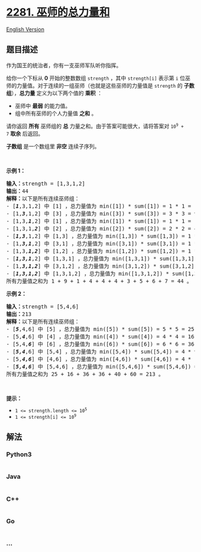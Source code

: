 # [2281. 巫师的总力量和](https://leetcode.cn/problems/sum-of-total-strength-of-wizards)

[English Version](/solution/2200-2299/2281.Sum%20of%20Total%20Strength%20of%20Wizards/README_EN.md)

## 题目描述

<!-- 这里写题目描述 -->

<p>作为国王的统治者，你有一支巫师军队听你指挥。</p>

<p>给你一个下标从 <strong>0</strong>&nbsp;开始的整数数组&nbsp;<code>strength</code>&nbsp;，其中&nbsp;<code>strength[i]</code>&nbsp;表示第&nbsp;<code>i</code>&nbsp;位巫师的力量值。对于连续的一组巫师（也就是这些巫师的力量值是&nbsp;<code>strength</code>&nbsp;的&nbsp;<strong>子数组</strong>），<strong>总力量</strong>&nbsp;定义为以下两个值的&nbsp;<strong>乘积</strong>&nbsp;：</p>

<ul>
	<li>巫师中 <strong>最弱</strong>&nbsp;的能力值。</li>
	<li>组中所有巫师的个人力量值 <strong>之和</strong>&nbsp;。</li>
</ul>

<p>请你返回 <strong>所有</strong>&nbsp;巫师组的 <strong>总</strong>&nbsp;力量之和。由于答案可能很大，请将答案对&nbsp;<code>10<sup>9</sup> + 7</code>&nbsp;<strong>取余</strong>&nbsp;后返回。</p>

<p><strong>子数组</strong>&nbsp;是一个数组里 <strong>非空</strong>&nbsp;连续子序列。</p>

<p>&nbsp;</p>

<p><strong>示例 1：</strong></p>

<pre><b>输入：</b>strength = [1,3,1,2]
<b>输出：</b>44
<b>解释：</b>以下是所有连续巫师组：
- [<em><strong>1</strong></em>,3,1,2] 中 [1] ，总力量值为 min([1]) * sum([1]) = 1 * 1 = 1
- [1,<em><strong>3</strong></em>,1,2] 中 [3] ，总力量值为 min([3]) * sum([3]) = 3 * 3 = 9
- [1,3,<em><strong>1</strong></em>,2] 中 [1] ，总力量值为 min([1]) * sum([1]) = 1 * 1 = 1
- [1,3,1,<em><strong>2</strong></em>] 中 [2] ，总力量值为 min([2]) * sum([2]) = 2 * 2 = 4
- [<em><strong>1,3</strong></em>,1,2] 中 [1,3] ，总力量值为 min([1,3]) * sum([1,3]) = 1 * 4 = 4
- [1,<em><strong>3,1</strong></em>,2] 中 [3,1] ，总力量值为 min([3,1]) * sum([3,1]) = 1 * 4 = 4
- [1,3,<em><strong>1,2</strong></em>] 中 [1,2] ，总力量值为 min([1,2]) * sum([1,2]) = 1 * 3 = 3
- [<em><strong>1,3,1</strong></em>,2] 中 [1,3,1] ，总力量值为 min([1,3,1]) * sum([1,3,1]) = 1 * 5 = 5
- [1,<em><strong>3,1,2</strong></em>] 中 [3,1,2] ，总力量值为 min([3,1,2]) * sum([3,1,2]) = 1 * 6 = 6
- [<em><strong>1,3,1,2</strong></em>] 中 [1,3,1,2] ，总力量值为 min([1,3,1,2]) * sum([1,3,1,2]) = 1 * 7 = 7
所有力量值之和为 1 + 9 + 1 + 4 + 4 + 4 + 3 + 5 + 6 + 7 = 44 。
</pre>

<p><strong>示例 2：</strong></p>

<pre><b>输入：</b>strength = [5,4,6]
<b>输出：</b>213
<b>解释：</b>以下是所有连续巫师组：
- [<em><strong>5</strong></em>,4,6] 中 [5] ，总力量值为 min([5]) * sum([5]) = 5 * 5 = 25
- [5,<em><strong>4</strong></em>,6] 中 [4] ，总力量值为 min([4]) * sum([4]) = 4 * 4 = 16
- [5,4,<em><strong>6</strong></em>] 中 [6] ，总力量值为 min([6]) * sum([6]) = 6 * 6 = 36
- [<em><strong>5,4</strong></em>,6] 中 [5,4] ，总力量值为 min([5,4]) * sum([5,4]) = 4 * 9 = 36
- [5,<em><strong>4,6</strong></em>] 中 [4,6] ，总力量值为 min([4,6]) * sum([4,6]) = 4 * 10 = 40
- [<em><strong>5,4,6</strong></em>] 中 [5,4,6] ，总力量值为 min([5,4,6]) * sum([5,4,6]) = 4 * 15 = 60
所有力量值之和为 25 + 16 + 36 + 36 + 40 + 60 = 213 。
</pre>

<p>&nbsp;</p>

<p><strong>提示：</strong></p>

<ul>
	<li><code>1 &lt;= strength.length &lt;= 10<sup>5</sup></code></li>
	<li><code>1 &lt;= strength[i] &lt;= 10<sup>9</sup></code></li>
</ul>


## 解法

<!-- 这里可写通用的实现逻辑 -->

<!-- tabs:start -->

### **Python3**

<!-- 这里可写当前语言的特殊实现逻辑 -->

```python

```

### **Java**

<!-- 这里可写当前语言的特殊实现逻辑 -->

```java

```

### **C++**

```cpp

```

### **Go**

```go

```

### **...**

```

```

<!-- tabs:end -->